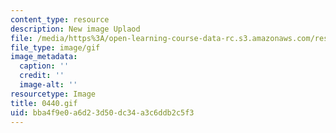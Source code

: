 ```yaml
---
content_type: resource
description: New image Uplaod
file: /media/https%3A/open-learning-course-data-rc.s3.amazonaws.com/res-21g-01-kana-spring-2010/bba4f9e0a6d23d50dc34a3c6ddb2c5f3_0440.gif
file_type: image/gif
image_metadata:
  caption: ''
  credit: ''
  image-alt: ''
resourcetype: Image
title: 0440.gif
uid: bba4f9e0-a6d2-3d50-dc34-a3c6ddb2c5f3
---
```

